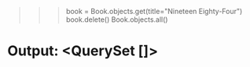> > > book = Book.objects.get(title="Nineteen Eighty-Four")
> > > book.delete()
> > > Book.objects.all()

# Output: <QuerySet []>
